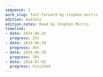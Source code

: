 ```yaml
---
sequence: 1
work_slug: fast-forward-by-stephen-morris
edition: Audible
edition_notes: Read by Stephen Morris
timeline:
- date: 2024-06-28
  progress: 25%
- date: 2024-06-29
  progress: 45%
- date: 2024-06-30
  progress: 70%
- date: 2024-07-01
  progress: Finished
---
```


